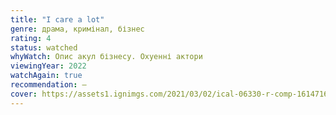 ```yaml
---
title: "I care a lot"
genre: драма, кримінал, бізнес
rating: 4
status: watched
whyWatch: Опис акул бізнесу. Охуенні актори
viewingYear: 2022
watchAgain: true
recommendation: —
cover: https://assets1.ignimgs.com/2021/03/02/ical-06330-r-comp-1614716767075.png
---
```

